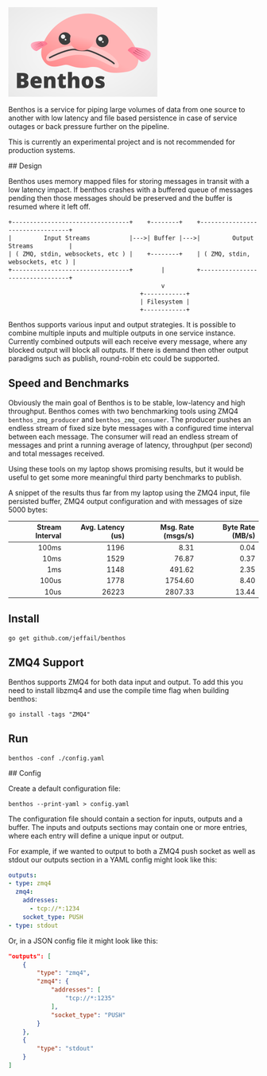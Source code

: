![Benthos](icon.png "Benthos")

Benthos is a service for piping large volumes of data from one source to another with low latency and file based persistence in case of service outages or back pressure further on the pipeline.

This is currently an experimental project and is not recommended for production systems.

## Design

Benthos uses memory mapped files for storing messages in transit with a low latency impact. If benthos crashes with a buffered queue of messages pending then those messages should be preserved and the buffer is resumed where it left off.

```
+---------------------------------+    +--------+    +---------------------------------+
|         Input Streams           |--->| Buffer |--->|         Output Streams          |
| ( ZMQ, stdin, websockets, etc ) |    +--------+    | ( ZMQ, stdin, websockets, etc ) |
+---------------------------------+        |         +---------------------------------+
                                           v
                                     +------------+
                                     | Filesystem |
                                     +------------+
```

Benthos supports various input and output strategies. It is possible to combine multiple inputs and multiple outputs in one service instance. Currently combined outputs will each receive every message, where any blocked output will block all outputs. If there is demand then other output paradigms such as publish, round-robin etc could be supported.

## Speed and Benchmarks

Obviously the main goal of Benthos is to be stable, low-latency and high throughput. Benthos comes with two benchmarking tools using ZMQ4 `benthos_zmq_producer` and `benthos_zmq_consumer`. The producer pushes an endless stream of fixed size byte messages with a configured time interval between each message. The consumer will read an endless stream of messages and print a running average of latency, throughput (per second) and total messages received.

Using these tools on my laptop shows promising results, but it would be useful to get some more meaningful third party benchmarks to publish.

A snippet of the results thus far from my laptop using the ZMQ4 input, file persisted buffer, ZMQ4 output configuration and with messages of size 5000 bytes:

| Stream Interval | Avg. Latency (us) | Msg. Rate (msgs/s) | Byte Rate (MB/s) |
|----------------:|------------------:|-------------------:|-----------------:|
|           100ms |              1196 |               8.31 |             0.04 |
|            10ms |              1529 |              76.87 |             0.37 |
|             1ms |              1148 |             491.62 |             2.35 |
|           100us |              1778 |            1754.60 |             8.40 |
|            10us |             26223 |            2807.33 |            13.44 |

## Install

```shell
go get github.com/jeffail/benthos
```

## ZMQ4 Support

Benthos supports ZMQ4 for both data input and output. To add this you need to install libzmq4 and use the compile time flag when building benthos:

```shell
go install -tags "ZMQ4"
```

## Run

```shell
benthos -conf ./config.yaml
```

## Config

Create a default configuration file:

```shell
benthos --print-yaml > config.yaml
```

The configuration file should contain a section for inputs, outputs and a buffer. The inputs and outputs sections may contain one or more entries, where each entry will define a unique input or output.

For example, if we wanted to output to both a ZMQ4 push socket as well as stdout our outputs section in a YAML config might look like this:

```yaml
outputs:
- type: zmq4
  zmq4:
    addresses:
      - tcp://*:1234
    socket_type: PUSH
- type: stdout
```

Or, in a JSON config file it might look like this:

```json
"outputs": [
	{
		"type": "zmq4",
		"zmq4": {
			"addresses": [
				"tcp://*:1235"
			],
			"socket_type": "PUSH"
		}
	},
	{
		"type": "stdout"
	}
]
```

